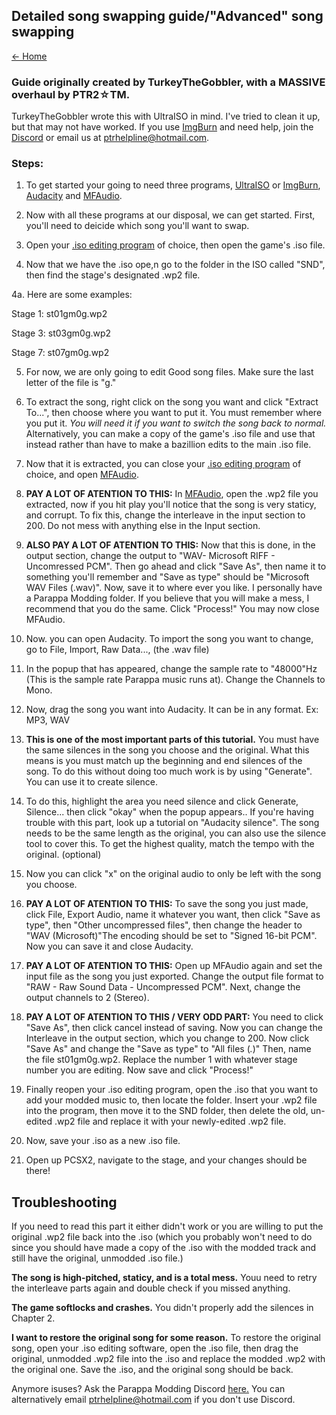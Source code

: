 ## Detailed song swapping guide/"Advanced" song swapping

[← Home](https://ptrguide.github.io)

### Guide originally created by TurkeyTheGobbler, with a MASSIVE overhaul by PTR2☆TM.

TurkeyTheGobbler wrote this with UltraISO in mind. I've tried to clean it up, but that may not have worked. If you use [ImgBurn](http://ptrguide.github.io/ImgBurn-20191117T191421Z-001.zip) and need help, join the [Discord](https://discord.gg/YauNkFX) or email us at ptrhelpline@hotmail.com.

### Steps:

1. To get started your going to need three programs, [UltraISO](https://ultraiso.com) or [ImgBurn](http://ptrguide.github.io/ImgBurn-20191117T191421Z-001.zip), [Audacity](https://www.audacityteam.org/download/) and [MFAudio](https://www.zophar.net/download_file/3180). 

2. Now with all these programs at our disposal, we can get started. First, you'll need to deicide which song you'll want to swap.

3. Open your [.iso editing program](https://ptrguide.github.io/ptr2-iso-edit-tools) of choice, then open the game's .iso file.

4. Now that we have the .iso ope,n go to the folder in the ISO called "SND", then find the stage's designated .wp2 file.

4a. Here are some examples:
  
Stage 1: st01gm0g.wp2   

Stage 3: st03gm0g.wp2

Stage 7: st07gm0g.wp2   

5. For now, we are only going to edit Good song files. Make sure the last letter of the file is "g."

6. To extract the song, right click on the song you want and click "Extract To...", then choose where you want to put it. You must remember where you put it. *You will need it if you want to switch the song back to normal.* 
Alternatively, you can make a copy of the game's .iso file and use that instead rather than have to make a bazillion edits to the main .iso file.

7. Now that it is extracted, you can close your [.iso editing program](https://ptrguide.github.io/ptr2-iso-edit-tools) of choice, and open [MFAudio](https://www.zophar.net/download_file/3180).

8. **PAY A LOT OF ATENTION TO THIS:** In [MFAudio](https://www.zophar.net/download_file/3180), open the .wp2 file you extracted, now if you hit play you'll notice that the song is very staticy, and corrupt. To fix this, change the interleave in the input section to 200. Do not mess with anything else in the Input section.

9. **ALSO PAY A LOT OF ATENTION TO THIS:** Now that this is done, in the output section, change the output to "WAV- Microsoft RIFF - Uncomressed PCM". Then go ahead and click "Save As", then name it to something you'll remember and "Save as type" should be "Microsoft WAV Files (.wav)". Now, save it to where ever you like. I personally have a Parappa Modding folder. If you believe that you will make a mess, I recommend that you do the same. Click "Process!" You may now close MFAudio.

10. Now. you can open Audacity. To import the song you want to change, go to File, Import, Raw Data..., (the .wav file) 

11. In the popup that has appeared, change the sample rate to "48000"Hz (This is the sample rate Parappa music runs at). Change the Channels to Mono.

12. Now, drag the song you want into Audacity. It can be in any format. Ex: MP3, WAV

13. **This is one of the most important parts of this tutorial.** You must have the same silences in the song you choose and the original. What this means is you must match up the beginning and end silences of the song. To do this without doing too much work is by using "Generate". You can use it to create silence. 

14. To do this, highlight the area you need silence and click Generate, Silence... then click "okay" when the popup appears.. If you're having trouble with this part, look up a tutorial on "Audacity silence". The song needs to be the same length as the original, you can also use the silence tool to cover this. To get the highest quality, match the tempo with the original. (optional)

15. Now you can click "x" on the original audio to only be left with the song you choose.

16. **PAY A LOT OF ATENTION TO THIS:** To save the song you just made, click File, Export Audio, name it whatever you want, then click "Save as type", then "Other uncompressed files", then change the header to "WAV (Microsoft)"The encoding should be set to "Signed 16-bit PCM". Now you can save it and close Audacity.

17. **PAY A LOT OF ATENTION TO THIS:** Open up MFAudio again and set the input file as the song you just exported. Change the output file format to "RAW - Raw Sound Data - Uncompressed PCM". Next, change the output channels to 2 (Stereo).

18. **PAY A LOT OF ATENTION TO THIS / VERY ODD PART:** You need to click "Save As", then click cancel instead of saving. Now you can change the Interleave in the output section, which you change to 200. Now click "Save As" and change the "Save as type" to "All files (*.*)" Then, name the file st01gm0g.wp2. Replace the number 1 with whatever stage number you are editing. Now save and click "Process!"

19. Finally reopen your .iso editing program, open the .iso that you want to add your modded music to, then locate the folder. Insert your .wp2 file into the program, then move it to the SND folder, then delete the old, un-edited .wp2 file and replace it with your newly-edited .wp2 file.

20. Now, save your .iso as a new .iso file.

21. Open up PCSX2, navigate to the stage, and your changes should be there!

## Troubleshooting

If you need to read this part it either didn't work or you are willing to put the original .wp2 file back into the .iso (which you probably won't need to do since you should have made a copy of the .iso with the modded track and still have the original, unmodded .iso file.)

**The song is high-pitched, staticy, and is a total mess.** Youu need to retry the interleave parts again and double check if you missed anything.

**The game softlocks and crashes.** You didn't properly add the silences in Chapter 2.

**I want to restore the original song for some reason.** To restore the original song, open your .iso editing software, open the .iso file, then drag the original, unmodded .wp2 file into the .iso and replace the modded .wp2 with the original one. Save the .iso, and the original song should be back.

Anymore isuses? Ask the Parappa Modding Discord [here.](https://discord.gg/YauNkFX) You can alternatively email ptrhelpline@hotmail.com if you don't use Discord.


